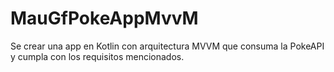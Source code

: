 # MauGfPokeAppMvvM
Se crear una app en Kotlin con arquitectura MVVM que consuma la PokeAPI y cumpla con los requisitos mencionados.
